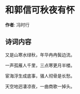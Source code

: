 # 和郭信可秋夜有怀

**作者**: 冯时行

## 诗词内容

又是山寒水绿秋，年华冉冉鬓边流。

一声孤雁人千里，三点寒更月半楼。

宦海浮生成底事，骚人彻骨是长愁。

天空地迥凄凉夜，一曲商歌一掉头。

